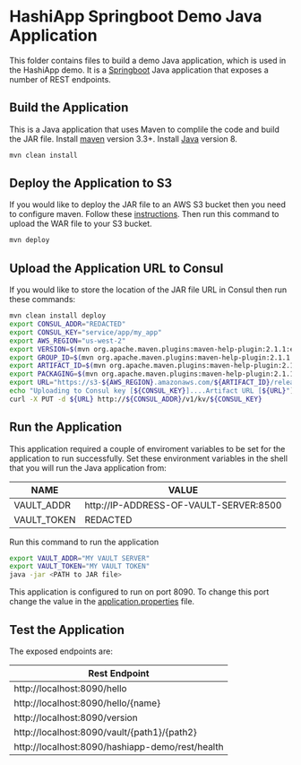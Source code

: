 # HashiApp Springboot Demo Java Application

This folder contains files to build a demo Java application, which is used
in the HashiApp demo.  It is a [Springboot](http://projects.spring.io/spring-boot/) Java application that exposes a number of REST endpoints. 

## Build the Application
This is a Java application that uses Maven to complile the code and build the JAR file.  Install [maven](https://maven.apache.org/install.html) version 3.3+. Install [Java](https://java.com/en/download/) version 8.

```bash
mvn clean install
```

## Deploy the Application to S3
If you would like to deploy the JAR file to an AWS S3 bucket then you need to configure maven.  Follow these [instructions](http://www.yegor256.com/2015/09/07/maven-repository-amazon-s3.html).  Then run this command to upload the WAR file to your S3 bucket.

```bash
mvn deploy
```

## Upload the Application URL to Consul
If you would like to store the location of the JAR file URL in Consul then run these commands:

```bash
mvn clean install deploy
export CONSUL_ADDR="REDACTED"
export CONSUL_KEY="service/app/my_app"
export AWS_REGION="us-west-2"
export VERSION=$(mvn org.apache.maven.plugins:maven-help-plugin:2.1.1:evaluate -Dexpression=project.version | grep -v '\[')
export GROUP_ID=$(mvn org.apache.maven.plugins:maven-help-plugin:2.1.1:evaluate -Dexpression=project.groupId | grep -v '\[' | sed s@[.]@/@g)
export ARTIFACT_ID=$(mvn org.apache.maven.plugins:maven-help-plugin:2.1.1:evaluate -Dexpression=project.artifactId | grep -v '\[')
export PACKAGING=$(mvn org.apache.maven.plugins:maven-help-plugin:2.1.1:evaluate -Dexpression=project.packaging | grep -v '\[')
export URL="https://s3-${AWS_REGION}.amazonaws.com/${ARTIFACT_ID}/release/${GROUP_ID}/${ARTIFACT_ID}/${VERSION}/${ARTIFACT_ID}-${VERSION}.${PACKAGING}"
echo "Uploading to Consul key [${CONSUL_KEY}]....Artifact URL [${URL}"]
curl -X PUT -d ${URL} http://${CONSUL_ADDR}/v1/kv/${CONSUL_KEY}
```

## Run the Application
This application required a couple of enviroment variables to be set for the application to run successfully.  Set these environment variables in the shell that you will run the Java application from:

| NAME        | VALUE                                  |
| ----------- | -------------------------------------- |
| VAULT_ADDR  | http://IP-ADDRESS-OF-VAULT-SERVER:8500 |
| VAULT_TOKEN | REDACTED                               |

Run this command to run the application

```bash
export VAULT_ADDR="MY VAULT SERVER"
export VAULT_TOKEN="MY VAULT TOKEN"
java -jar <PATH to JAR file>
```

This application is configured to run on port 8090.  To change this port change the value in the [application.properties](./src/main/resources/application.properties) file.

## Test the Application
The exposed endpoints are:

| Rest Endpoint                                   | 
| ----------------------------------------------- |
| http://localhost:8090/hello                     |
| http://localhost:8090/hello/{name}              |
| http://localhost:8090/version                   |
| http://localhost:8090/vault/{path1}/{path2}     |
| http://localhost:8090/hashiapp-demo/rest/health |


